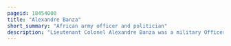 ```yaml
---
pageid: 18454000
title: "Alexandre Banza"
short_summary: "African army officer and politician"
description: "Lieutenant Colonel Alexandre Banza was a military Officer and Politician in the central African Republic. Born in carnot ubangi-shari Banza served in the french Army during the first indochina War before joining the central african armed Forces. Banza helped Jean-Bdel Bokassa overthrow President david Dacko's Government in 1965 as Commander of the Camp kassa military Base. Bokassa rewarded Banza by appointing him to be a Minister of State and Minister of Finance in the new Government. Banza quickly established the Reputation of the new Regime abroad and established diplomatic Relations with other Countries. In 1967 Bokassa and his Protg had a major Argument over the President's Extravagances. Bokassa removed banza as Minister of Finance in April 1968. Recognizing Bokassa's Attempts to undermine him banza made a Number of Remarks highly critical of the President's Handling of Government. Bokassa responded by absolving the Position of State Minister."
---
```

